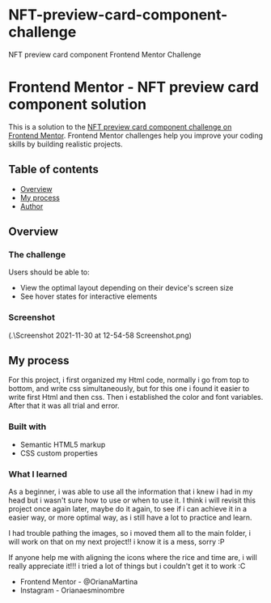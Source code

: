 # NFT-preview-card-component-challenge
NFT preview card component  Frontend Mentor Challenge
# Frontend Mentor - NFT preview card component solution

This is a solution to the [NFT preview card component challenge on Frontend Mentor](https://www.frontendmentor.io/challenges/nft-preview-card-component-SbdUL_w0U). Frontend Mentor challenges help you improve your coding skills by building realistic projects. 

## Table of contents

- [Overview](#overview)
- [My process](#my-process)
- [Author](#author)


## Overview

### The challenge

Users should be able to:

- View the optimal layout depending on their device's screen size
- See hover states for interactive elements

### Screenshot

(.\Screenshot 2021-11-30 at 12-54-58 Screenshot.png)


## My process
For this project, i first organized my Html code, normally i go from top to bottom, and write css simultaneously, but for this one i found it easier to write first Html and then css.
Then i established the color and font variables.
After that it was all trial and error.

### Built with

- Semantic HTML5 markup
- CSS custom properties


### What I learned

As a beginner, i was able to use all the information that i knew i had in my head but i wasn't sure how to use or when to use it.
I think i will revisit this project once again later, maybe do it again, to see if i can achieve it in a easier way, or more optimal way, as i still have a lot to practice and learn.

I had trouble pathing the images, so i moved them all to the main folder, i will work on that on my next project!! i know it is a mess, sorry :P


If anyone help me with aligning the icons where the rice and time are, i will really appreciate it!!!
i tried a lot of things but i couldn't get it to work :C



- Frontend Mentor - @OrianaMartina
- Instagram - Orianaesminombre
